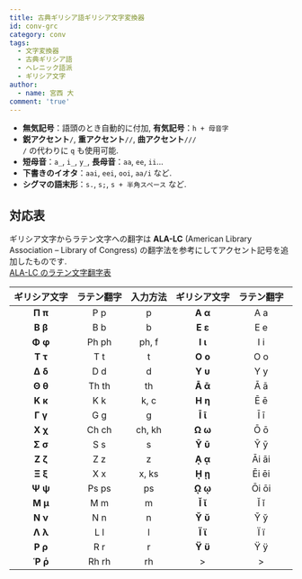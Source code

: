 ```yaml
---
title: 古典ギリシア語ギリシア文字変換器
id: conv-grc
category: conv
tags:
  - 文字変換器
  - 古典ギリシア語
  - ヘレニック語派
  - ギリシア文字
author:
  - name: 宮西 大
comment: 'true'
---
```

- **無気記号**：語頭のとき自動的に付加, **有気記号**：`h + 母音字`
- **鋭アクセント**`/`, **重アクセント**`//`, **曲アクセント**`///`  
`/` の代わりに `q` も使用可能.
- **短母音**：`a_`, `i_`, `y_`, **長母音**：`aa`, `ee`, `ii`...
- **下書きのイオタ**：`aai`, `eei`, `ooi`, `aa/i` など.
- **シグマの語末形**：`s.`, `s;`, `s + 半角スペース` など.

<HLConverter src="/conv/grc.tsv" />

## 対応表

ギリシア文字からラテン文字への翻字は
**ALA-LC** (American Library Association – Library of Congress)
の翻字法を参考にしてアクセント記号を追加したものです.  
[ALA-LC のラテン文字翻字表](https://www.loc.gov/catdir/cpso/romanization/greek.pdf)

|ギ⁠リ⁠シ⁠ア⁠文⁠字|ラ⁠テ⁠ン⁠翻⁠字|入⁠力⁠方⁠法|ギ⁠リ⁠シ⁠ア⁠文⁠字|ラ⁠テ⁠ン⁠翻⁠字|入⁠力⁠方⁠法|
|:---:|:---:|:---:|:---:|:---:|:---:|
|**Π π**|P p|p|**Α α**|A a|a|
|**Β β**|B b|b|**Ε ε**|E e|e|
|**Φ φ**|Ph ph|ph, f|**Ι ι**|I i|i|
|**Τ τ**|T t|t|**Ο ο**|O o|o|
|**Δ δ**|D d|d|**Υ υ**|Y y|y, u|
|**Θ θ**|Th th|th|**Ᾱ ᾱ**|Ā ā|aa|
|**Κ κ**|K k|k, c|**Η η**|Ē ē|ee|
|**Γ γ**|G g|g|**Ῑ ῑ**|Ī ī|ii|
|**Χ χ**|Ch ch|ch, kh|**Ω ω**|Ō ō|oo|
|**Σ σ**|S s|s|**Ῡ ῡ**|Ȳ ȳ|yy, uu|
|**Ζ ζ**|Z z|z|**ᾼ ᾳ**|Āi āi|aai|
|**Ξ ξ**|X x|x, ks|**ῌ ῃ**|Ēi ēi|eei|
|**Ψ ψ**|Ps ps|ps|**ῼ ῳ**|Ōi ōi|ooi|
|**Μ μ**|M m|m|**Ῐ ῐ**|Ĭ ĭ|i_|
|**Ν ν**|N n|n|**Ῠ ῠ**|Y̆ y̆|y_, u_|
|**Λ λ**|L l|l|**Ϊ ϊ**|Ï ï|"i|
|**Ρ ρ**|R r|r|**Ϋ ϋ**|Ÿ ÿ|"y, "u|
|**Ῥ ῥ**|Rh rh|rh|>|>||
